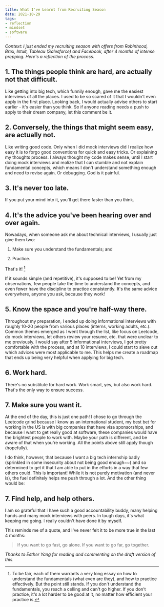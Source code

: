 ```yaml
---
title: What I've Learnt from Recruiting Season
date: 2021-10-29
tags:
- reflection
- mindset
- software
---
```


*Context: I just ended my recruiting season with offers from Robinhood, Brex, Intuit, Tableau (Salesforce) and Facebook, after 4 months of intense prepping. Here's a reflection of the process.*

## 1. The things people think are hard, are actually not that difficult.

Like getting into big tech, which funnily enough, gave me the easiest interviews of all the places. I used to be so scared of it that I wouldn't even apply in the first place. Looking back, I would actually advise others to start earlier - it's easier than you think. So if anyone reading needs a push to apply to their dream company, let this comment be it. 

## 2. Conversely, the things that might seem easy, are actually not.

Like writing good code. Only when I did mock interviews did I realize how easy it is to forgo good conventions for quick and easy tricks. Or explaining my thoughts process. I always thought my code makes sense, until I start doing mock interviews and realize that I can stumble and not explain fundamental concepts, which means I don't understand something enough and need to revise again. Or debugging. God is it painful.

## 3. It's never too late.

If you put your mind into it, you'll get there faster than you think.

## 4. It's the advice you've been hearing over and over again.

Nowadays, when someone ask me about technical interviews, I usually just give them two: 

1. Make sure you understand the fundamentals; and

2. Practice. 

That's it! [^1]

If it sounds simple (and repetitive), it's supposed to be! Yet from my observations, few people take the time to understand the concepts, and even fewer have the discipline to practice consistently. It's the same advice everywhere, anyone you ask, because they work!

## 5. Know the space and you're half-way there.

Throughout my preparation, I ended up doing informational interviews with roughly 10-20 people from various places (interns, working adults, etc.). Common themes emerged as I went through the list, like focus on Leetcode, do mock interviews, let others review your resume, etc. that were unclear to me previously. I would say after 5 informational interviews, I got pretty comfortable with the process, and at 10 interviews, I could start to sieve out which advices were most applicable to me. This helps me create a roadmap that ends up being very helpful when applying for big tech.

## 6. Work hard.

There's no substitute for hard work. Work smart, yes, but also work hard. That's the only way to ensure success. 

## 7. Make sure you want it.

At the end of the day, this is just one path! I chose to go through the Leetcode grind because I know as an international student, my best bet for working in the US is with big companies that have visa sponsorships, and because I want to get really good at software, these companies would have the brightest people to work with. Maybe your path is different, and be aware of that when you're working. All the points above still apply though (hopefully).

I do think, however, that because I want a big tech internship badly (sprinkled in some insecurity about not being good enough~~) and so determined to get it that I am able to put in the efforts in a way that few others could. This is important! While it is not purely motivation (and never is), the fuel definitely helps me push through a lot. And the other thing would be:

## 7. Find help, and help others.

I am so grateful that I have such a good accountability buddy, many helping hands and many mock interviews with peers. In tough days, it's what keeping me going. I really couldn't have done it by myself.

This reminds me of a quote, and I've never felt it to be more true in the last 4 months:

> If you want to go fast, go alone. If you want to go far, go together.

*Thanks to Esther Yang for reading and commenting on the draft version of this.*


[^1]: To be fair, each of them warrants a very long essay on how to understand the fundamentals (what even are they), and how to practice effectively. But the point still stands. If you don't understand the fundamentals, you reach a celling and can't go higher. If you don't practice, it's a lot harder to be good at it, no matter how efficient your practice is.